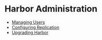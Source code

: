 # Harbor Administration

- [Managing Users](managing_users/_index.md)
- [Configuring Replication](configuring_replication/_index.md)
- [Upgrading Harbor](upgrade/_index.md)